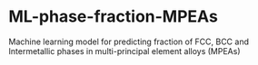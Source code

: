 # ML-phase-fraction-MPEAs
 Machine learning model for predicting fraction of FCC, BCC and Intermetallic phases in multi-principal element alloys (MPEAs)
